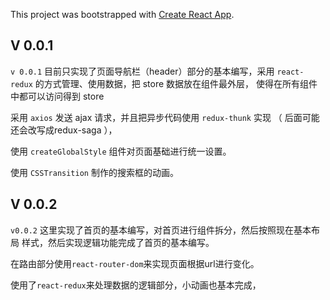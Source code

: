 This project was bootstrapped with [Create React App](https://github.com/facebook/create-react-app).

## V 0.0.1
`v 0.0.1` 目前只实现了页面导航栏（header）部分的基本编写，采用
 `react-redux` 的方式管理、使用数据，把 store 数据放在组件最外层，
 使得在所有组件中都可以访问得到 store
 
 采用 `axios` 发送 ajax 请求，并且把异步代码使用 `redux-thunk` 实现
 （ 后面可能还会改写成redux-saga ），
 
 使用 `createGlobalStyle` 组件对页面基础进行统一设置。
 
 使用 `CSSTransition` 制作的搜索框的动画。
 
 ## V 0.0.2
 `v0.0.2` 这里实现了首页的基本编写，对首页进行组件拆分，然后按照现在基本布局
 样式，然后实现逻辑功能完成了首页的基本编写。
 
 在路由部分使用`react-router-dom`来实现页面根据url进行变化。
 
 使用了`react-redux`来处理数据的逻辑部分，小动画也基本完成， 
 